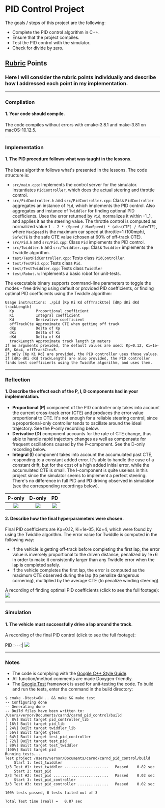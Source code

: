 # PID Control Project

The goals / steps of this project are the following:

* Complete the PID control algorithm in C++.
* Ensure that the project compiles.
* Test the PID control with the simulator.
* Check for divide by zero.

## [Rubric](https://review.udacity.com/#!/rubrics/824/view) Points
### Here I will consider the rubric points individually and describe how I addressed each point in my implementation.

---
### Compilation
#### 1. Your code should compile.

The code compiles without errors with cmake-3.8.1 and make-3.81 on macOS-10.12.5.

---
### Implementation
#### 1. The PID procedure follows what was taught in the lessons.

The base algorithm follows what's presented in the lessons. The code structure is:
* `src/main.cpp`: Implements the control server for the simulator. Instantiates `PidController`, which does the actual steering and throttle control.
* `src/PidController.h` and `src/PidController.cpp`: Class `PidController` aggregates an instance of `Pid`, which implements the PID control. Also aggregates and instance of `Twiddler` for finding optional PID coefficients. Uses the error returned by `Pid`, normalizes it within -1..1, and applies it as the steering value. The throttle control is computed as normalized value `1 - 2 * (Speed / MaxSpeed) * (abs(CTE) / SafeCTE)`, where `MaxSpeed` is the maximum car speed at throttle=1 (100mph), `SafeCTE` is the safe CTE value (chosen at 60% of off-track CTE).
* `src/Pid.h` and `src/Pid.cpp`: Class `Pid` implements the PID control.
* `src/Twiddler.h` and `src/Twiddler.cpp`: Class `Twiddler` implements the Twiddle algorithm.
* `test/TestPidController.cpp`: Tests class `PidController`.
* `test/TestPid.cpp`: Tests class `Pid`.
* `test/TestTwiddler.cpp`: Tests class `Twiddler`
* `test/Robot.h`: Implements a basic robot for unit-tests.

The executable binary supports command-line parameters to toggle the modes - free driving using default or provided PID coefficients, or finding optimal PID coefficients using the Twiddle algorithm:
```
Usage instructions: ./pid [Kp Ki Kd offTrackCte] [dKp dKi dKd trackLength]
  Kp          Proportional coefficient
  Ki          Integral coefficient
  Kd          Derivative coefficient
  offTrackCte Approximate CTE when getting off track
  dKp         Delta of Kp
  dKi         Delta of Ki
  dKd         Delta of Kd
  trackLength Approximate track length in meters
If no arguments provided, the default values are used: Kp=0.12, Ki=1e-05, Kd=4, offTrackCte=5.
If only [Kp Ki Kd] are provided, the PID controller uses those values.
If [dKp dKi dKd trackLength] are also provided, the PID controller finds best coefficients using the Twiddle algorithm, and uses them.
```

---
### Reflection
#### 1. Describe the effect each of the P, I, D components had in your implementation.

* **Proportional (P)** component of the PID controller only takes into account the current cross-track error (CTE) and produces the error value proportional to CTE. It's not enough for a reliable steering control, since a proportional-only controller tends to oscillate around the ideal trajectory. See the P-only recording below.
* **Derivative (D)** component accounts for the rate of CTE change, thus able to handle rapid trajectory changes as well as compensate for frequent oscillations caused by the P-component. See the D-only recording below.
* **Integral (I)** component takes into account the accumulated past CTE, responding to a constant added error. It's able to handle the case of a constant drift, but for the cost of a high added initial error, while the accumulated CTE is small. The I-component is quite useless in this project since the simulator seems to implement a perfect steering. There's no difference in full PID and PD driving observed in simulation (see the corresponding recordings below).

P-only | D-only | PD
:---:|:---:|:---:
[![](gif/p-only.gif)](https://youtu.be/E-wOO8_RmYo "P-only, click to see the full footage") | [![](gif/d-only.gif)](https://youtu.be/VhSkjgRqJFo "D-only, click to see the full footage") | [![](gif/pd.gif)](https://youtu.be/uOMmduFpcH8 "PD, click to see the full footage")

#### 2. Describe how the final hyperparameters were chosen.

Final PID coefficients are Kp=0.12, Ki=1e-05, Kd=4, which were found by using the Twiddle algorithm. The error value for Twiddle is computed in the following way:
* If the vehicle is getting off-track before completing the first lap, the error value is inversely proportional to the driven distance, penalized by 1e+6 in order to make it consistently larger than any Twiddle error when the lap is completed safely.
* If the vehicle completes the first lap, the error is computed as the maximum CTE observed during the lap (to penalize dangerous cornering), multiplied by the average CTE (to penalize winding steering).

A recording of finding optimal PID coefficients (click to see the full footage):
[![](gif/twiddler.gif)](https://youtu.be/X2BjdL26SXw "Twiddler")

---
### Simulation
#### 1. The vehicle must successfully drive a lap around the track.

A recording of the final PID control (click to see the full footage):

PID
:---:|
[![](gif/pid.gif)](https://youtu.be/KtHdqrzXhTw "PID")

---
### Notes

* The code is complying with the [Google C++ Style Guide](https://google.github.io/styleguide/cppguide.html).
* All function/method comments are made Doxygen-friendly.
* The [Google Test](https://github.com/google/googletest) framework is used for unit-testing the code. To build and run the tests, enter the command in the build directory:
```
$ cmake -Dtest=ON .. && make && make test
-- Configuring done
-- Generating done
-- Build files have been written to: /Users/vernor/Documents/carnd/carnd_pid_control/build
[  8%] Built target pid_controller_lib
[ 16%] Built target pid_lib
[ 24%] Built target twiddler_lib
[ 56%] Built target gtest
[ 64%] Built target test_pid_controller
[ 72%] Built target test_pid
[ 80%] Built target test_twiddler
[100%] Built target pid
Running tests...
Test project /Users/vernor/Documents/carnd/carnd_pid_control/build
    Start 1: test_twiddler
1/3 Test #1: test_twiddler ....................   Passed    0.82 sec
    Start 2: test_pid
2/3 Test #2: test_pid .........................   Passed    0.02 sec
    Start 3: test_pid_controller
3/3 Test #3: test_pid_controller ..............   Passed    0.02 sec

100% tests passed, 0 tests failed out of 3

Total Test time (real) =   0.87 sec
```
